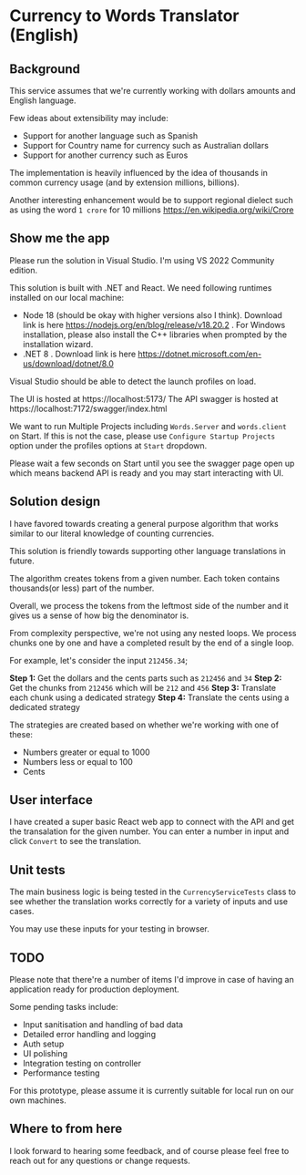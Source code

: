 # Currency to Words Translator (English)

## Background

This service assumes that we're currently working with dollars amounts and English language.

Few ideas about extensibility may include:

- Support for another language such as Spanish
- Support for Country name for currency such as Australian dollars
- Support for another currency such as Euros

The implementation is heavily influenced by the idea of thousands in common currency usage (and by extension millions, billions).

Another interesting enhancement would be to support regional dielect such as using the word `1 crore` for 10 millions https://en.wikipedia.org/wiki/Crore


## Show me the app

Please run the solution in Visual Studio. I'm using VS 2022 Community edition.

This solution is built with .NET and React. We need following runtimes installed on our local machine:

- Node 18 (should be okay with higher versions also I think). Download link is here https://nodejs.org/en/blog/release/v18.20.2 . For Windows installation, please also install the C++ libraries when prompted by the installation wizard.
- .NET 8 . Download link is here https://dotnet.microsoft.com/en-us/download/dotnet/8.0

Visual Studio should be able to detect the launch profiles on load.

The UI is hosted at https://localhost:5173/
The API swagger is hosted at https://localhost:7172/swagger/index.html

We want to run Multiple Projects including `Words.Server` and `words.client` on Start. If this is not the case, please use `Configure Startup Projects` option under the profiles options at `Start` dropdown.

Please wait a few seconds on Start until you see the swagger page open up which means backend API is ready and you may start interacting with UI.


## Solution design

I have favored towards creating a general purpose algorithm that works similar to our literal knowledge of counting currencies.

This solution is friendly towards supporting other language translations in future.

The algorithm creates tokens from a given number. Each token contains thousands(or less) part of the number.

Overall, we process the tokens from the leftmost side of the number and it gives us a sense of how big the denominator is.

From complexity perspective, we're not using any nested loops. We process chunks one by one and have a completed result by the end of a single loop.

For example, let's consider the input `212456.34`;

**Step 1:** Get the dollars and the cents parts such as `212456` and `34`
**Step 2:** Get the chunks from `212456` which will be `212` and `456`
**Step 3:** Translate each chunk using a dedicated strategy
**Step 4:** Translate the cents using a dedicated strategy

The strategies are created based on whether we're working with one of these:

- Numbers greater or equal to 1000
- Numbers less or equal to 100
- Cents


## User interface

I have created a super basic React web app to connect with the API and get the transalation for the given number. You can enter a number in input and click `Convert` to see the translation.


## Unit tests

The main business logic is being tested in the `CurrencyServiceTests` class to see whether the translation works correctly for a variety of inputs and use cases.

You may use these inputs for your testing in browser.

## TODO

Please note that there're a number of items I'd improve in case of having an application ready for production deployment.

Some pending tasks include:

- Input sanitisation and handling of bad data
- Detailed error handling and logging
- Auth setup
- UI polishing
- Integration testing on controller
- Performance testing

For this prototype, please assume it is currently suitable for local run on our own machines. 


## Where to from here

I look forward to hearing some feedback, and of course please feel free to reach out for any questions or change requests.

